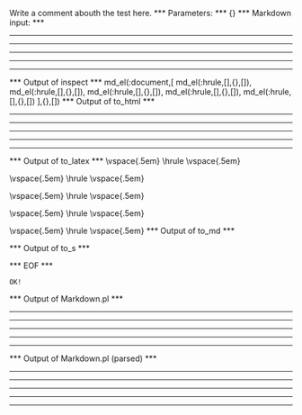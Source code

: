 Write a comment abouth the test here.
*** Parameters: ***
{}
*** Markdown input: ***
* * *

***

*****

- - -

---------------------------------------


*** Output of inspect ***
md_el(:document,[
	md_el(:hrule,[],{},[]),
	md_el(:hrule,[],{},[]),
	md_el(:hrule,[],{},[]),
	md_el(:hrule,[],{},[]),
	md_el(:hrule,[],{},[])
],{},[])
*** Output of to_html ***
<hr /><hr /><hr /><hr /><hr />
*** Output of to_latex ***
\vspace{.5em} \hrule \vspace{.5em}

\vspace{.5em} \hrule \vspace{.5em}

\vspace{.5em} \hrule \vspace{.5em}

\vspace{.5em} \hrule \vspace{.5em}

\vspace{.5em} \hrule \vspace{.5em}
*** Output of to_md ***

*** Output of to_s ***

*** EOF ***



	OK!



*** Output of Markdown.pl ***
<hr />

<hr />

<hr />

<hr />

<hr />

*** Output of Markdown.pl (parsed) ***
<div
    ><hr
    /><hr
    /><hr
    /><hr
    /><hr
    /></div
>
